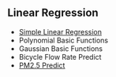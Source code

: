 ## Linear Regression
* [Simple Linear Regression](Simple%20Linear%20Regression/Simple-Linear-Regression.md)
* Polynomial Basic Functions
* Gaussian Basic Functions
* Bicycle Flow Rate Predict
* [PM2.5 Predict](PM2.5/PM2.5.md)
